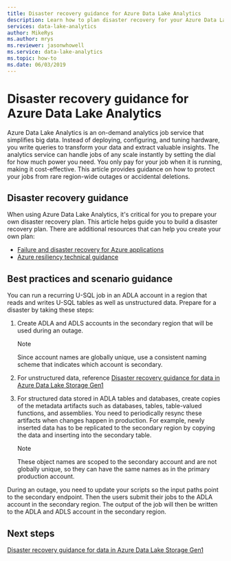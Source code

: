 ```yaml
---
title: Disaster recovery guidance for Azure Data Lake Analytics
description: Learn how to plan disaster recovery for your Azure Data Lake Analytics accounts.
services: data-lake-analytics
author: MikeRys
ms.author: mrys
ms.reviewer: jasonwhowell
ms.service: data-lake-analytics
ms.topic: how-to
ms.date: 06/03/2019
---
```

# Disaster recovery guidance for Azure Data Lake Analytics

Azure Data Lake Analytics is an on-demand analytics job service that simplifies big data. Instead of deploying, configuring, and tuning hardware, you write queries to transform your data and extract valuable insights. The analytics service can handle jobs of any scale instantly by setting the dial for how much power you need. You only pay for your job when it is running, making it cost-effective. This article provides guidance on how to protect your jobs from rare region-wide outages or accidental deletions.

## Disaster recovery guidance

When using Azure Data Lake Analytics, it's critical for you to prepare your own disaster recovery plan. This article helps guide you to build a disaster recovery plan. There are additional resources that can help you create your own plan:
- [Failure and disaster recovery for Azure applications](/azure/architecture/reliability/disaster-recovery)
- [Azure resiliency technical guidance](/azure/architecture/checklist/resiliency-per-service)

## Best practices and scenario guidance

You can run a recurring U-SQL job in an ADLA account in a region that reads and writes U-SQL tables as well as unstructured data.  Prepare for a disaster by taking these steps:

1. Create ADLA and ADLS accounts in the secondary region that will be used during an outage.

   > [!NOTE]
   > Since account names are globally unique, use a consistent naming scheme that indicates which account is secondary.

2. For unstructured data, reference [Disaster recovery guidance for data in Azure Data Lake Storage Gen1](../data-lake-store/data-lake-store-disaster-recovery-guidance.md)

3. For structured data stored in ADLA tables and databases, create copies of the metadata artifacts such as databases, tables, table-valued functions, and assemblies. You need to periodically resync these artifacts when changes happen in production. For example, newly inserted data has to be replicated to the secondary region by copying the data and inserting into the secondary table.

   > [!NOTE]
   > These object names are scoped to the secondary account and are not globally unique, so they can have the same names as in the primary production account.

During an outage, you need to update your scripts so the input paths point to the secondary endpoint. Then the users submit their jobs to the ADLA account in the secondary region. The output of the job will then be written to the ADLA and ADLS account in the secondary region.

## Next steps

[Disaster recovery guidance for data in Azure Data Lake Storage Gen1](../data-lake-store/data-lake-store-disaster-recovery-guidance.md)
